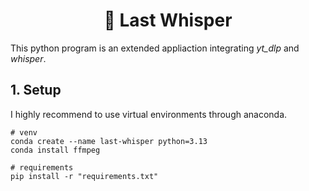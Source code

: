 <h1 align=center>
    🤫 Last Whisper
</h1>

This python program is an extended appliaction integrating *yt_dlp* and *whisper*.


## 1. Setup
I highly recommend to use virtual environments through anaconda.
```shell
# venv
conda create --name last-whisper python=3.13
conda install ffmpeg

# requirements
pip install -r "requirements.txt"
```